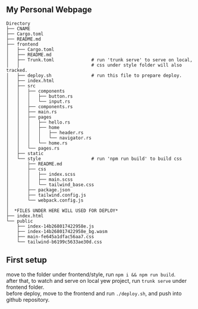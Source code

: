 ## My Personal Webpage

```
Directory
├── CNAME
├── Cargo.toml
├── README.md
├── frontend
│   ├── Cargo.toml
│   ├── README.md
│   ├── Trunk.toml              # run 'trunk serve' to serve on local,
│   │                           # css under style folder will also tracked.
│   ├── deploy.sh               # run this file to prepare deploy.
│   ├── index.html
│   ├── src
│   │   ├── components
│   │   │   ├── button.rs
│   │   │   └── input.rs
│   │   ├── components.rs
│   │   ├── main.rs
│   │   ├── pages
│   │   │   ├── hello.rs
│   │   │   ├── home
│   │   │   │   ├── header.rs
│   │   │   │   └── navigator.rs
│   │   │   └── home.rs
│   │   └── pages.rs
│   ├── static
│   └── style                   # run 'npm run build' to build css
│       ├── README.md
│       ├── css
│       │   ├── index.scss
│       │   ├── main.scss
│       │   └── tailwind_base.css
│       ├── package.json
│       ├── tailwind.config.js
│       └── webpack.config.js
│
│  *FILES UNDER HERE WILL USED FOR DEPLOY*
├── index.html
└── public
    ├── index-14b268017422958e.js
    ├── index-14b268017422958e_bg.wasm
    ├── main-fe645a1dfac56aa7.css
    └── tailwind-b6199c5633ae30d.css
```

## First setup

move to the folder under frontend/style, run `npm i && npm run build`.   
after that, to watch and serve on local yew project, run `trunk serve` under frontend folder.   
before deploy, move to the frontend and run `./deploy.sh`, and push into github repository.   
